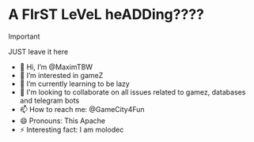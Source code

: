 # A FIrST LeVeL heADDing????
> [!IMPORTANT]
> JUST
> leave
> it
> here

- 👋 Hi, I’m @MaximTBW
- 👀 I’m interested in gameZ
- 🌱 I’m currently learning to be lazy
- 💓 I'm looking to collaborate on all issues related to gamez, databases and telegram bots
- 📫 How to reach me: @GameCity4Fun
- 😄 Pronouns: This Apache
- ⚡ Interesting fact: I am molodec

<!---
MaximTBW/MaximTBW is a ✨ special ✨ repository because its `README.md` (this file) appears on your GitHub profile.
You can click the Preview link to take a look at your changes.
--->
